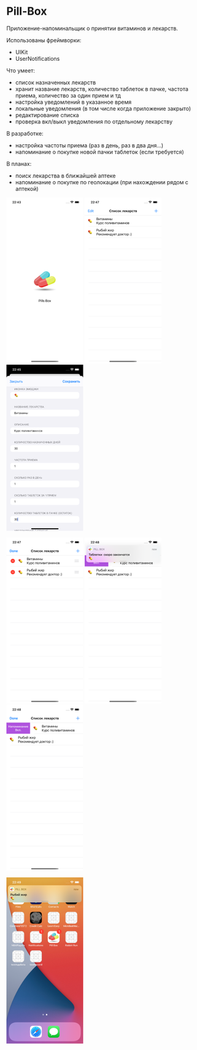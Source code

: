 # Pill-Box
Приложение-напоминальщик о принятии витаминов и лекарств.

Использованы фреймворки:
- UIKit
- UserNotifications

Что умеет:
- список назначенных лекарств
- хранит название лекарств, количество таблеток в пачке, частота приема, количество за один прием и тд
- настройка уведомлений в указанное время
- локальные уведомления (в том числе когда приложение закрыто)
- редактирование списка
- проверка вкл/выкл уведомления по отдельному лекарству 

В разработке:
- настройка частоты приема (раз в день, раз в два дня...)
- напоминание о покупке новой пачки таблеток (если требуется) 

В планах:
- поиск лекарства в ближайшей аптеке
- напоминание о покупке по геолокации (при нахождении рядом с аптекой)

<p float="left">
<img src="https://github.com/nelermont/Pill-Box/blob/main/Pill%20Box/Simulator%20Screen%20Shot%20-%20iPhone%2012%20-%202021-01-07%20at%2022.43.14.png" width="200" />
<img src="https://github.com/nelermont/Pill-Box/blob/main/Pill%20Box/Simulator%20Screen%20Shot%20-%20iPhone%2012%20-%202021-01-07%20at%2022.47.53.png" width="200" />
<img src="https://github.com/nelermont/Pill-Box/blob/main/Pill%20Box/simulator_screenshot_E712C656-2632-4377-8306-59D9D5744511.png" width="200" />
</p>

<p float="left">
<img src="https://github.com/nelermont/Pill-Box/blob/main/Pill%20Box/Simulator%20Screen%20Shot%20-%20iPhone%2012%20-%202021-01-07%20at%2022.47.57.png" width="200" />
<img src="https://github.com/nelermont/Pill-Box/blob/main/Pill%20Box/Simulator%20Screen%20Shot%20-%20iPhone%2012%20-%202021-01-07%20at%2022.48.06.png" width="200" />
<img src="https://github.com/nelermont/Pill-Box/blob/main/Pill%20Box/Simulator%20Screen%20Shot%20-%20iPhone%2012%20-%202021-01-07%20at%2022.48.11.png" width="200" />
</p>

<p float="left">
<img src="https://github.com/nelermont/Pill-Box/blob/main/Pill%20Box/Simulator%20Screen%20Shot%20-%20iPhone%2012%20-%202021-01-07%20at%2022.49.02.png" width="200" />
</p>


